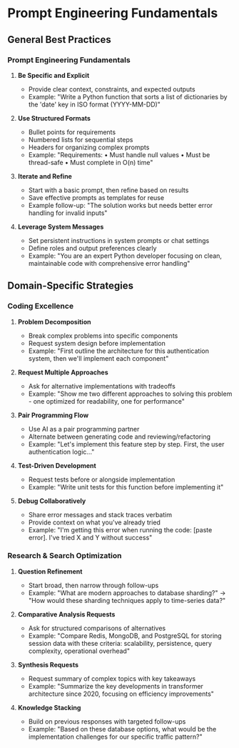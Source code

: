 # Prompt Engineering Fundamentals

## General Best Practices

### Prompt Engineering Fundamentals

1. **Be Specific and Explicit**
   - Provide clear context, constraints, and expected outputs
   - Example: "Write a Python function that sorts a list of dictionaries by the 'date' key in ISO format (YYYY-MM-DD)"

2. **Use Structured Formats**
   - Bullet points for requirements
   - Numbered lists for sequential steps
   - Headers for organizing complex prompts
   - Example: "Requirements: • Must handle null values • Must be thread-safe • Must complete in O(n) time"

3. **Iterate and Refine**
   - Start with a basic prompt, then refine based on results
   - Save effective prompts as templates for reuse
   - Example follow-up: "The solution works but needs better error handling for invalid inputs"

4. **Leverage System Messages**
   - Set persistent instructions in system prompts or chat settings
   - Define roles and output preferences clearly
   - Example: "You are an expert Python developer focusing on clean, maintainable code with comprehensive error handling"

## Domain-Specific Strategies

### Coding Excellence

1. **Problem Decomposition**
   - Break complex problems into specific components
   - Request system design before implementation
   - Example: "First outline the architecture for this authentication system, then we'll implement each component"

2. **Request Multiple Approaches**
   - Ask for alternative implementations with tradeoffs
   - Example: "Show me two different approaches to solving this problem - one optimized for readability, one for performance"

3. **Pair Programming Flow**
   - Use AI as a pair programming partner
   - Alternate between generating code and reviewing/refactoring
   - Example: "Let's implement this feature step by step. First, the user authentication logic..."

4. **Test-Driven Development**
   - Request tests before or alongside implementation
   - Example: "Write unit tests for this function before implementing it"

5. **Debug Collaboratively**
   - Share error messages and stack traces verbatim
   - Provide context on what you've already tried
   - Example: "I'm getting this error when running the code: [paste error]. I've tried X and Y without success"

### Research & Search Optimization

1. **Question Refinement**
   - Start broad, then narrow through follow-ups
   - Example: "What are modern approaches to database sharding?" → "How would these sharding techniques apply to time-series data?"

2. **Comparative Analysis Requests**
   - Ask for structured comparisons of alternatives
   - Example: "Compare Redis, MongoDB, and PostgreSQL for storing session data with these criteria: scalability, persistence, query complexity, operational overhead"

3. **Synthesis Requests**
   - Request summary of complex topics with key takeaways
   - Example: "Summarize the key developments in transformer architecture since 2020, focusing on efficiency improvements"

4. **Knowledge Stacking**
   - Build on previous responses with targeted follow-ups
   - Example: "Based on these database options, what would be the implementation challenges for our specific traffic pattern?"